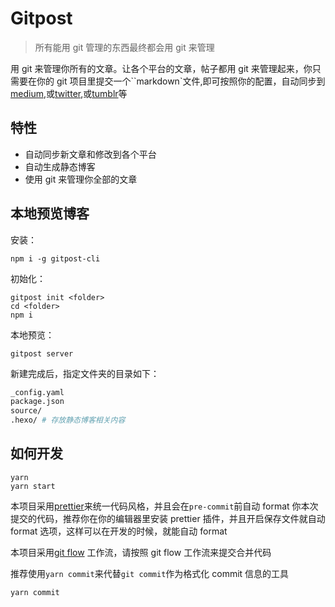 # Gitpost

> 所有能用 git 管理的东西最终都会用 git 来管理

用 git 来管理你所有的文章。让各个平台的文章，帖子都用 git 来管理起来，你只需要在你的 git 项目里提交一个``markdown`文件,即可按照你的配置，自动同步到[medium](https://medium.com/),或[twitter](https://twitter.com/),或[tumblr](https://www.tumblr.com)等

## 特性

- 自动同步新文章和修改到各个平台
- 自动生成静态博客
- 使用 git 来管理你全部的文章

## 本地预览博客

安装：

```shell
npm i -g gitpost-cli
```

初始化：

```shell
gitpost init <folder>
cd <folder>
npm i
```

本地预览：

```shell
gitpost server
```

新建完成后，指定文件夹的目录如下：

```sh
_config.yaml
package.json
source/
.hexo/ # 存放静态博客相关内容

```

## 如何开发

```shell
yarn
yarn start
```

本项目采用[prettier](https://prettier.io/)来统一代码风格，并且会在`pre-commit`前自动 format 你本次提交的代码，推荐你在你的编辑器里安装 prettier 插件，并且开启保存文件就自动 format 选项，这样可以在开发的时候，就能自动 format

本项目采用[git flow](https://www.atlassian.com/git/tutorials/comparing-workflows/gitflow-workflow) 工作流，请按照 git flow 工作流来提交合并代码

推荐使用`yarn commit`来代替`git commit`作为格式化 commit 信息的工具

```shell
yarn commit
```
